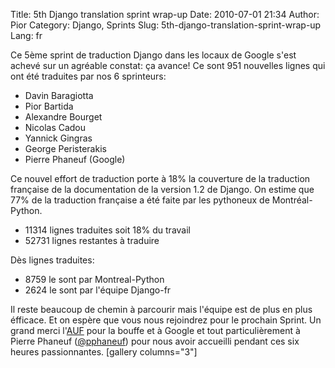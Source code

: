 Title: 5th Django translation sprint wrap-up
Date: 2010-07-01 21:34
Author: Pior
Category: Django, Sprints
Slug: 5th-django-translation-sprint-wrap-up
Lang: fr

Ce 5ème sprint de traduction Django dans les locaux de Google s'est
achevé sur un agréable constat: ça avance! Ce sont 951 nouvelles lignes
qui ont été traduites par nos 6 sprinteurs:

-   Davin Baragiotta
-   Pior Bartida
-   Alexandre Bourget
-   Nicolas Cadou
-   Yannick Gingras
-   George Peristerakis
-   Pierre Phaneuf (Google)

Ce nouvel effort de traduction porte à 18% la couverture de la
traduction française de la documentation de la version 1.2 de Django. On
estime que 77% de la traduction française a été faite par les pythoneux
de Montréal-Python.

-   11314 lignes traduites soit 18% du travail
-   52731 lignes restantes à traduire

Dès lignes traduites:

-   8759 le sont par Montreal-Python
-   2624 le sont par l'équipe Django-fr

Il reste beaucoup de chemin à parcourir mais l'équipe est de plus en
plus éfficace. Et on espère que vous nous rejoindrez pour le prochain
Sprint. Un grand merci l'[AUF][] pour la bouffe et à Google et tout
particulièrement à Pierre Phaneuf ([@pphaneuf][]) pour nous avoir
accueilli pendant ces six heures passionnantes. [gallery columns="3"]

  [AUF]: http://auf.org
  [@pphaneuf]: http://twitter.com/pphaneuf
